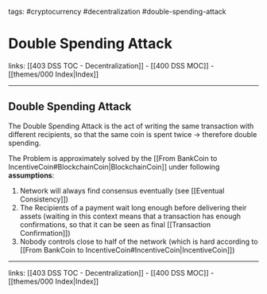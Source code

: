 tags: #cryptocurrency #decentralization #double-spending-attack

# Double Spending Attack

links: [[403 DSS TOC - Decentralization]] - [[400 DSS MOC]] - [[themes/000 Index|Index]]

---

## Double Spending Attack
The Double Spending Attack is the act of writing the same transaction with different recipients, so that the same coin is spent twice -> therefore double spending. 

The Problem is approximately solved by the [[From BankCoin to IncentiveCoin#BlockchainCoin|BlockchainCoin]] under following **assumptions**:

1. Network will always find consensus eventually (see [[Eventual Consistency]])
2. The Recipients of a payment wait long enough before delivering their assets (waiting in this context means that a transaction has enough confirmations, so that it can be seen as final [[Transaction Confirmation]])
3. Nobody controls close to half of the network (which is hard according to [[From BankCoin to IncentiveCoin#IncentiveCoin|IncentiveCoin]])

---
links: [[403 DSS TOC - Decentralization]] - [[400 DSS MOC]] - [[themes/000 Index|Index]]